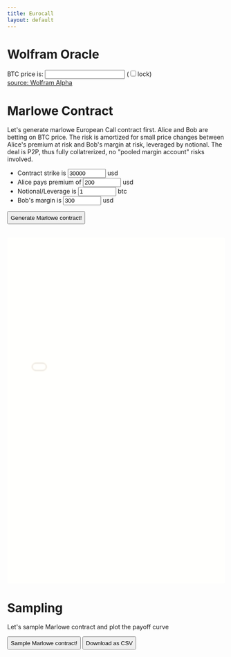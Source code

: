 ```yaml
---
title: Eurocall
layout: default
---
```




# Wolfram Oracle

BTC price is: <input id = "ticker"></input> (<input type="checkbox" id="lock" name="lock" >lock</input>)
<br/>
[source: Wolfram Alpha](https://api.wolframalpha.com/v1/result?appid=6WU6JX-46EP5U9AGX&i=1%20btc%20to%20usd%20number)

<script>
    window.addEventListener("tick", () => {
        if (!document.querySelector('#lock').checked) {
            document.querySelector('#ticker').value = window.tick
            window.activeTicker = window.tick
        }
    })
    document.querySelector('#ticker').addEventListener('input', function() {
        let input = parseInt(document.querySelector('#ticker').value)
        if (input != null) {
            window.tick = input
            window.activeTicker = window.tick
        }
    });
</script>

# Marlowe Contract

Let's generate marlowe European Call contract first. Alice and Bob are betting on BTC price. The risk is amortized for small price changes between Alice's premium at risk and Bob's margin at risk, leveraged by notional. The deal is P2P, thus fully collatrerized, no "pooled margin account" risks involved.

* Contract strike is <input type="number" id="strike" name="quantity" min="1" max="100000" value="30000"></input> usd
* Alice pays premium of <input type="number" id="premium" name="quantity" min="1" max="100000" value="200"></input> usd
* Notional/Leverage is <input type="number" id="notional" name="quantity" min="1" max="100000" value="1"></input> btc
* Bob's margin is <input type="number" id="margin" name="quantity" min="1" max="100000" value="300"></input> usd

<script>
    window.extractTerms = () => {
        return {
            strike: parseInt(document.querySelector('#strike').value),
            premium: parseInt(document.querySelector('#premium').value),
            notional: parseInt(document.querySelector('#notional').value),
            margin: parseInt(document.querySelector('#margin').value)
        }
        
    }
</script>

<button type="button" style="height: 30px" onclick="document.querySelector('#marlowe-frame').style = ''; window.api.injectMarloweContract({template: 'eurocall', terms: extractTerms()}); ">Generate Marlowe contract!</button>
<br/>
<br/>
<iframe src="./marlowe.html" title="Marlowe" height="800" width = "100%" id = "marlowe-frame" style = "filter: blur(1.5px) grayscale(80%) hue-rotate(30deg) sepia(10%); pointer-events: none" frameborder="no"></iframe>

# Sampling

Let's sample Marlowe contract and plot the payoff curve

<button type="button" style="height: 30px;" onclick="window.api.sampleMarloweContract(); ">Sample Marlowe contract!</button>
<button type="button" style="height: 30px;" onclick="window.api.sampleMarloweContract(); ">Download as CSV</button>